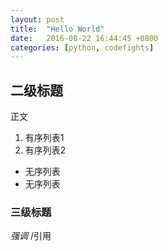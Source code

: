 ```yaml
---
layout: post
title:  "Hello World"
date:   2016-08-22 16:44:45 +0800
categories: [python, codefights]
---
```


## 二级标题
正文
1. 有序列表1
2. 有序列表2

- 无序列表
- 无序列表

### 三级标题

*强调*
/引用
